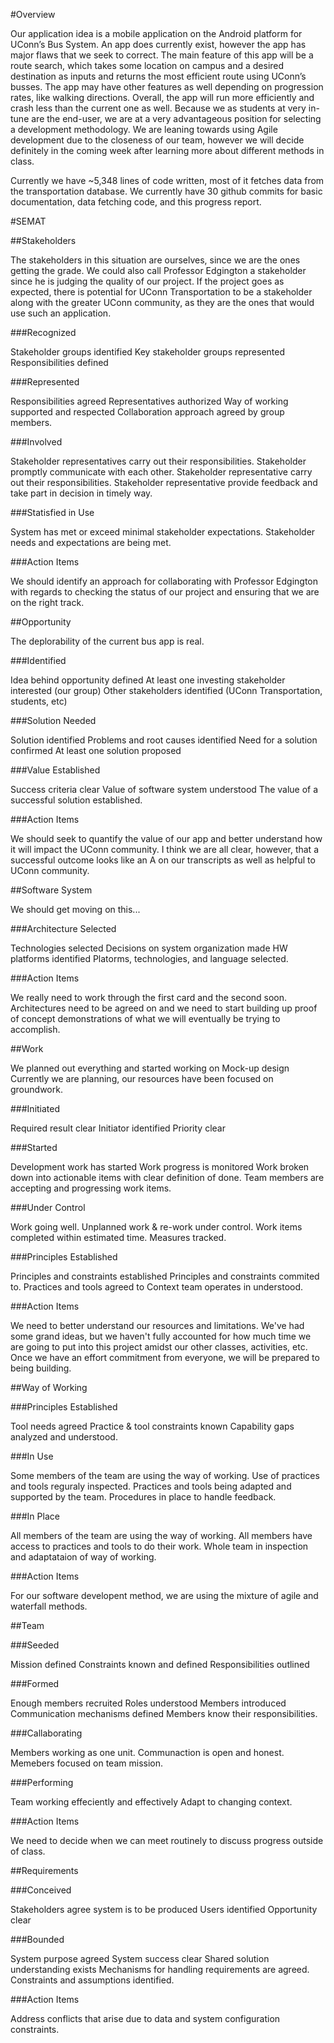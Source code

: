 #Overview

Our application idea is a mobile application on the Android platform for UConn’s Bus System. An app does currently exist, however the app has major flaws that we seek to correct. The main feature of this app will be a route search, which takes some location on campus and a desired destination as inputs and returns the most efficient route using UConn’s busses. The app may have other features as well depending on progression rates, like walking directions. Overall, the app will run more efficiently and crash less than the current one as well. Because we as students at very in-tune are the end-user, we are at a very advantageous position for selecting a development methodology. We are leaning towards using Agile development due to the closeness of our team, however we will decide definitely in the coming week after learning more about different methods in class.

Currently we have ~5,348 lines of code written, most of it fetches data from the transportation database. We currently have 30 github commits for basic documentation, data fetching code, and this progress report.

#SEMAT


##Stakeholders

The stakeholders in this situation are ourselves, since we are the ones getting the grade. We could also call Professor Edgington a stakeholder since he is judging the quality of our project. If the project goes as expected, there is potential for UConn Transportation to be a stakeholder along with the greater UConn community, as they are the ones that would use such an application.

###Recognized

  Stakeholder groups identified
  Key stakeholder groups represented
  Responsibilities defined


###Represented

Responsibilities agreed
Representatives authorized
Way of working supported and respected
Collaboration approach agreed by group members. 

###Involved 

Stakeholder representatives carry out their responsibilities.
Stakeholder promptly communicate with each other. 
Stakeholder representative carry out their responsibilities.
Stakeholder representative provide feedback and take part in decision in timely way. 

###Statisfied in Use

System has met or exceed minimal stakeholder expectations. 
Stakeholder needs and expectations are being met. 


###Action Items

We should identify an approach for collaborating with Professor Edgington with regards to checking the status of our project and ensuring that we are on the right track.



##Opportunity

The deplorability of the current bus app is real.

###Identified

Idea behind opportunity defined
At least one investing stakeholder interested (our group)
Other stakeholders identified (UConn Transportation, students, etc)

###Solution Needed

Solution identified
Problems and root causes identified
Need for a solution confirmed
At least one solution proposed

###Value Established

Success criteria clear
Value of software system understood
The value of a successful solution established. 

###Action Items

We should seek to quantify the value of our app and better understand how it will impact the UConn community. I think we are all clear, however, that a successful outcome looks like an A on our transcripts as well as helpful to UConn community.

##Software System

We should get moving on this...

###Architecture Selected

Technologies selected
Decisions on system organization made
HW platforms identified
Platorms, technologies, and language selected. 

###Action Items

We really need to work through the first card and the second soon. Architectures need to be agreed on and we need to start building up proof of concept demonstrations of what we will eventually be trying to accomplish.

##Work

We planned out everything and started working on Mock-up design Currently we are planning, our resources have been focused on groundwork.

###Initiated

Required result clear
Initiator identified
Priority clear

###Started

Development work has started 
Work progress is monitored 
Work broken down into actionable items with clear definition of done.
Team members are accepting and progressing work items.

###Under Control

Work going well.
Unplanned work & re-work under control. 
Work items completed within estimated time. 
Measures tracked.

###Principles Established 

Principles and constraints established 
Principles and constraints commited to.
Practices and tools agreed to 
Context team operates in understood. 


###Action Items

We need to better understand our resources and limitations. We've had some grand ideas, but we haven't fully accounted for how much time we are going to put into this project amidst our other classes, activities, etc. Once we have an effort commitment from everyone, we will be prepared to being building.

##Way of Working

###Principles Established

Tool needs agreed
Practice & tool constraints known
Capability gaps analyzed and understood.

###In Use

Some members of the team are using the way of working.
Use of practices and tools reguraly inspected. 
Practices and tools being adapted and supported by the team.
Procedures in place to handle feedback. 

###In Place 

All members of the team are using the way of working.
All members have access to practices and tools to do their work. 
Whole team in inspection and adaptataion of way of working. 


###Action Items

For our software developent method, we are using the mixture of agile and waterfall methods. 

##Team

###Seeded

Mission defined
Constraints known and defined
Responsibilities outlined

###Formed

Enough members recruited
Roles understood
Members introduced
Communication mechanisms defined
Members know their responsibilities. 

###Callaborating

Members working as one unit.
Communaction is open and honest.
Memebers focused on team mission.

###Performing

Team working effeciently and effectively
Adapt to changing context.

###Action Items

We need to decide when we can meet routinely to discuss progress outside of class.

##Requirements

###Conceived

Stakeholders agree system is to be produced
Users identified
Opportunity clear

###Bounded

System purpose agreed
System success clear
Shared solution understanding exists
Mechanisms for handling requirements are agreed. 
Constraints and assumptions identified. 


###Action Items

Address conflicts that arise due to data and system configuration constraints.

